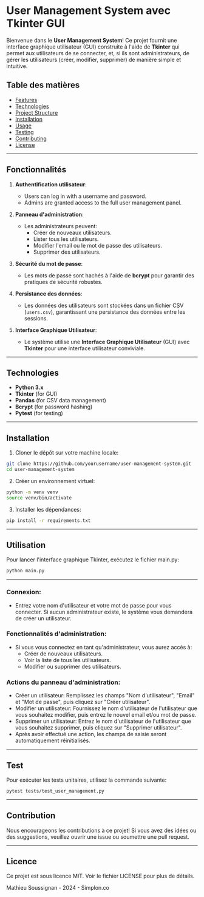 # User Management System avec Tkinter GUI

Bienvenue dans le **User Management System**! Ce projet fournit une interface graphique utilisateur (GUI) construite à l'aide de **Tkinter** qui permet aux utilisateurs de se connecter, et, si ils sont administrateurs, de gérer les utilisateurs (créer, modifier, supprimer) de manière simple et intuitive.

## Table des matières

- [Features](#features)
- [Technologies](#technologies)
- [Project Structure](#project-structure)
- [Installation](#installation)
- [Usage](#usage)
- [Testing](#testing)
- [Contributing](#contributing)
- [License](#license)

---

## Fonctionnalités

1. **Authentification utilisateur**: 
   - Users can log in with a username and password.
   - Admins are granted access to the full user management panel.

2. **Panneau d'administration**: 
   - Les administrateurs peuvent:
     - Créer de nouveaux utilisateurs.
     - Lister tous les utilisateurs.
     - Modifier l'email ou le mot de passe des utilisateurs.
     - Supprimer des utilisateurs.

3. **Sécurité du mot de passe**:
   - Les mots de passe sont hachés à l'aide de **bcrypt** pour garantir des pratiques de sécurité robustes.

4. **Persistance des données**:
   - Les données des utilisateurs sont stockées dans un fichier CSV (`users.csv`), garantissant une persistance des données entre les sessions.

5. **Interface Graphique Utilisateur**:
   - Le système utilise une **Interface Graphique Utilisateur** (GUI) avec **Tkinter** pour une interface utilisateur conviviale.

---

## Technologies

- **Python 3.x**
- **Tkinter** (for GUI)
- **Pandas** (for CSV data management)
- **Bcrypt** (for password hashing)
- **Pytest** (for testing)

---

## Installation

1. Cloner le dépôt sur votre machine locale:

```bash
git clone https://github.com/yourusername/user-management-system.git
cd user-management-system
```

2. Créer un environnement virtuel:

```bash
python -m venv venv
source venv/bin/activate
```

3. Installer les dépendances:

```bash
pip install -r requirements.txt
```

---

## Utilisation

Pour lancer l'interface graphique Tkinter, exécutez le fichier main.py:

```bash
python main.py
```

---

### Connexion:
- Entrez votre nom d'utilisateur et votre mot de passe pour vous connecter. Si aucun administrateur existe, le système vous demandera de créer un utilisateur.

### Fonctionnalités d'administration:
- Si vous vous connectez en tant qu'administrateur, vous aurez accès à:
  - Créer de nouveaux utilisateurs.
  - Voir la liste de tous les utilisateurs.
  - Modifier ou supprimer des utilisateurs.

### Actions du panneau d'administration:
- Créer un utilisateur: Remplissez les champs "Nom d'utilisateur", "Email" et "Mot de passe", puis cliquez sur "Créer utilisateur".
- Modifier un utilisateur: Fournissez le nom d'utilisateur de l'utilisateur que vous souhaitez modifier, puis entrez le nouvel email et/ou mot de passe.
- Supprimer un utilisateur: Entrez le nom d'utilisateur de l'utilisateur que vous souhaitez supprimer, puis cliquez sur "Supprimer utilisateur".
- Après avoir effectué une action, les champs de saisie seront automatiquement réinitialisés.

---

## Test

Pour exécuter les tests unitaires, utilisez la commande suivante:

```bash
pytest tests/test_user_management.py
```

---

## Contribution

Nous encourageons les contributions à ce projet! Si vous avez des idées ou des suggestions, veuillez ouvrir une issue ou soumettre une pull request.

---

## Licence

Ce projet est sous licence MIT. Voir le fichier LICENSE pour plus de détails.

Mathieu Soussignan - 2024 - Simplon.co


